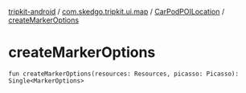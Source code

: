 [tripkit-android](../../index.md) / [com.skedgo.tripkit.ui.map](../index.md) / [CarPodPOILocation](index.md) / [createMarkerOptions](./create-marker-options.md)

# createMarkerOptions

`fun createMarkerOptions(resources: Resources, picasso: Picasso): Single<MarkerOptions>`
